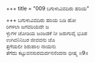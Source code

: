 +++
title = "009 ಬಗುಳುವಿವದಿರು ಹರಿಯ"

+++
ಬಗುಳುವಿವದಿರು ಹರಿಯ ಬಡಿ ಹೋ  
ರಿಗಳಲಾ ಜಗವರಿಯದೇ ಜ  
ಳ್ಳುಗಳ ಜೋಡಿಯ ಜಂಜಡಕೆ ನೀ ಜರುಗುವೈ ಭೂಪ  
ಉಗಿವನಿನಿಬರ ಜೀವವನು ಜೊ  
ತ್ತಗೆಯಲೀ ಶಿಶುಪಾಲ ನಾಯನು  
ತೆಗೆದು ಕಟ್ಟುವನಸುರಮರ್ದನನೆಂದನಾ ಭೀಷ್ಮ    ॥9॥